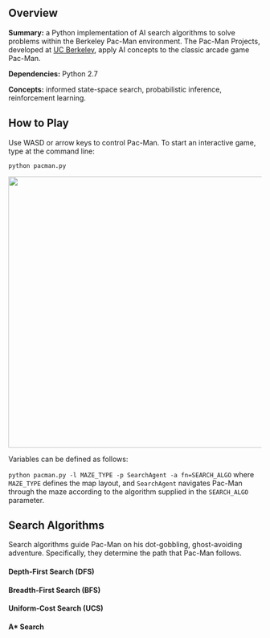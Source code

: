 ## Overview
**Summary:** a Python implementation of AI search algorithms to solve problems within the Berkeley Pac-Man environment. The Pac-Man Projects, developed at [UC Berkeley](http://ai.berkeley.edu), apply AI concepts to the classic arcade game Pac-Man.

**Dependencies:** Python 2.7

**Concepts:** informed state-space search, probabilistic inference, reinforcement learning.

## How to Play
Use WASD or arrow keys to control Pac-Man. To start an interactive game, type at the command line:

`python pacman.py`

<img src="https://github.com/thiadeliria/Pacman/blob/master/gifs/pacman_default.gif" width="540" />


Variables can be defined as follows:

`python pacman.py -l MAZE_TYPE -p SearchAgent -a fn=SEARCH_ALGO` where `MAZE_TYPE` defines the map layout, and `SearchAgent` navigates Pac-Man through the maze according to the algorithm supplied in the `SEARCH_ALGO` parameter.


## Search Algorithms
Search algorithms guide Pac-Man on his dot-gobbling, ghost-avoiding adventure. Specifically, they determine the path that Pac-Man follows.

#### Depth-First Search (DFS)

#### Breadth-First Search (BFS)

#### Uniform-Cost Search (UCS)

#### A* Search
